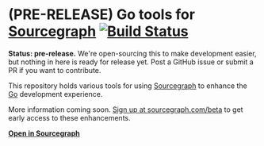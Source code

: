 # (PRE-RELEASE) Go tools for [Sourcegraph](https://sourcegraph.com) [![Build Status](https://travis-ci.org/sourcegraph/sourcegraph-go.svg)](https://travis-ci.org/sourcegraph/sourcegraph-go)

**Status: pre-release.** We're open-sourcing this to make development easier, but nothing in here is ready for release yet. Post a GitHub issue or submit a PR if you want to contribute.

This repository holds various tools for using [Sourcegraph](https://sourcegraph.com) to enhance the [Go](https://golang.org) development experience.

More information coming soon. [Sign up at sourcegraph.com/beta](https://sourcegraph.com/beta) to get early access to these enhancements.

[**Open in Sourcegraph**](https://sourcegraph.com/github.com/sourcegraph/sourcegraph-go)
